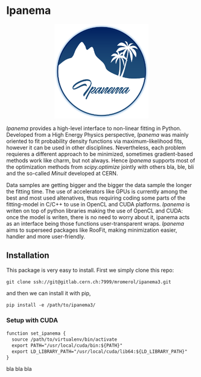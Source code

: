 # Ipanema

<p align="center">
  <img src="ipanema_logo.png" width="250" title="Ipanema Logo">
</p>

_Ipanema_ provides a high-level interface to non-linear fitting in Python.
Developed from a High Energy Physics perspective, _Ipanema_ was mainly oriented to
fit probability density functions via maximum-likelihood fits, however it
can be used in other disciplines. Nevertheless, each problem requieres a
different approach to be minimized, sometimes gradient-based methods work like
charm, but not always. Hence _Ipanema_ supports most of the optimization methods
from _scipy.optimize_ jointly with
others bla, ble, bli and the so-called _Minuit_ developed at CERN.

Data samples are getting bigger and the bigger the data sample the longer the
fitting time. The use of accelerators like GPUs is currently among the best and
most used altenatives, thus requiring coding some parts of the fitting-model
in C/C++ to use in OpenCL and CUDA platforms. _Ipanema_ is writen on top of python
libraries making the use of OpenCL and CUDA: once the model is writen, there is no
need to worry about it, ipanema acts as an interface being those functions
user-transparent wraps.
_Ipanema_ aims to superseed packages like RooFit, making
minimization easier, handier and more user-friendly.

## Installation

This package is very easy to install. First we simply clone this repo:
```
git clone ssh://git@gitlab.cern.ch:7999/mromerol/ipanema3.git
```
and then we can install it with pip,
```
pip install -e /path/to/ipanema3/
```

### Setup with CUDA
```
function set_ipanema {
  source /path/to/virtualenv/bin/activate
  export PATH="/usr/local/cuda/bin:${PATH}"
  export LD_LIBRARY_PATH="/usr/local/cuda/lib64:${LD_LIBRARY_PATH}"
}
```
bla bla bla
